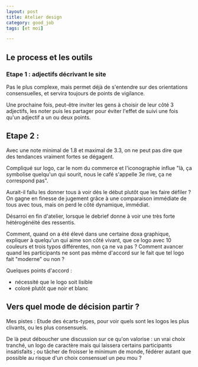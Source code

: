 ```yaml
---
layout: post
title: Atelier design
category: good_job
tags: [et moi]

---
```




<!--more-->

## Le process et les outils

### Etape 1 : adjectifs décrivant le site

Pas le plus complexe, mais permet déjà de s'entendre sur des orientations consensuelles, et servira toujours de points de vigilance.

Une prochaine fois, peut-être inviter les gens à choisir de leur côté 3 adjectifs, les noter puis les partager pour éviter l'effet de suivi une fois qu'un adjectif a un ou deux points.

## Etape 2 :

Avec une note minimal de 1.8 et maximal de 3.3, on ne peut pas dire que des tendances vraiment fortes se dégagent.

Compliqué sur logo, car le nom du commerce et l'iconographie influe "là, ça symbolise quelqu'un qui sourit, nous le café s'appelle 3e rive, ça ne correspond pas".

Aurait-il fallu les donner tous à voir dès le début plutôt que les faire défiler ?
On gagne en finesse de jugement grâce à une comparaison immédiate de tous avec tous, mais on perd le côté dynamique, immédiat.

Désarroi en fin d'atelier, lorsque le debrief donne à voir une très forte hétérogénéité des ressentis.

Comment, quand on a été élevé dans une certaine doxa graphique, expliquer à quelqu'un qui aime son côté vivant, que ce logo avec 10 couleurs et trois typos différentes, non ça ne va pas ? Comment avancer quand les participants ne sont pas même d'accord sur le fait que tel logo fait "moderne" ou non ?

Quelques points d'accord :
- nécessité que le logo soit lisible
- coloré plutôt que noir et blanc

## Vers quel mode de décision partir ?

Mes pistes :
Etude des écarts-types, pour voir quels sont les logos les plus clivants, ou les plus consensuels.

De là peut déboucher une discussion sur ce qu'on valorise : un vrai choix tranché, un logo de caractère mais qui laissera certains participants insatisfaits ; ou tâcher de froisser le minimum de monde, fédérer autant que possible au risque d'un choix consensuel un peu mou ?

